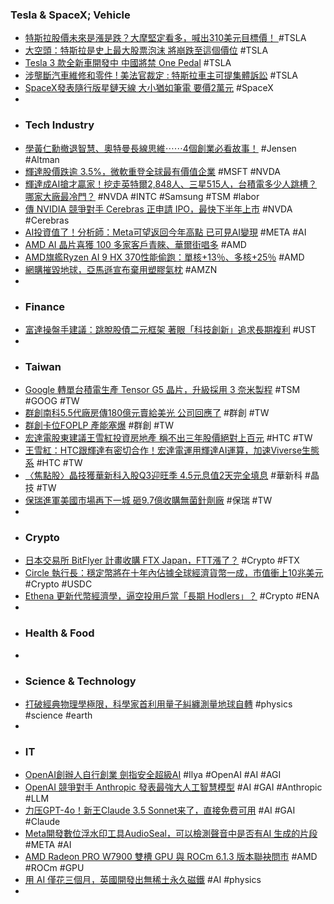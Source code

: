 ### Tesla & SpaceX; Vehicle
- [特斯拉股價未來是漲是跌？大摩堅定看多，喊出310美元目標價！ ](https://hk.investing.com/news/stock-market-news/article-556242) #TSLA
- [大空頭：特斯拉是史上最大股票泡沫 將崩跌至這個價位](https://www.wealth.com.tw/articles/249d814f-ac15-4b35-94d8-860971dad45b) #TSLA
- [Tesla 3 款全新車開發中 中國將禁 One Pedal](https://unwire.hk/2024/06/20/tesla-3-款全新車開發中%E3%80%80中國將禁-one-pedal/unwire_podcast/) #TSLA
- [涉壟斷汽車維修和零件 ! 美法官裁定 : 特斯拉車主可提集體訴訟](https://ec.ltn.com.tw/article/breakingnews/4710086) #TSLA
- [SpaceX發表隨行版星鏈天線 大小猶如筆電 要價2萬元](https://money.udn.com/money/story/5599/8045791) #SpaceX
-
- ### Tech Industry
- [學黃仁勳撤退智慧、奧特曼長線思維⋯⋯4個創業必看故事！](https://www.bnext.com.tw/topic/view/807) #Jensen #Altman
- [輝達股價跌逾 3.5%，微軟重登全球最有價值企業](https://finance.technews.tw/2024/06/21/nvidia-loses-top-spot-to-microsoft-after-3-percent-drop/) #MSFT #NVDA
- [輝達成AI搶才贏家！挖走英特爾2,848人、三星515人，台積電多少人跳槽？哪家大廠最冷門？](https://www.bnext.com.tw/article/79495/nvidia-samsung-talnet-2024) #NVDA #INTC #Samsung #TSM #labor
- [傳 NVIDIA 競爭對手 Cerebras 正申請 IPO，最快下半年上市](https://technews.tw/2024/06/21/cerebras-ipo/) #NVDA #Cerebras
- [AI投資值了！分析師：Meta可望返回今年高點 已可見AI變現](https://news.cnyes.com/news/id/5608796) #META #AI
- [AMD AI 晶片喜獲 100 多家客戶青睞、華爾街唱多](https://finance.technews.tw/2024/06/21/here-is-why-amds-stock-was-just-dubbed-a-top-pick/) #AMD
- [AMD旗艦Ryzen AI 9 HX 370性能偷跑：單核+13％、多核+25％](https://www.techbang.com/posts/116072-amdai-9-hx-370-1325) #AMD
- [網購摧毀地球，亞馬遜宣布棄用塑膠氣枕](https://technews.tw/2024/06/21/amazon-ban-plastics-package-action/) #AMZN
-
- ### Finance
- [富達操盤手建議：跳脫股債二元框架 著眼「科技創新」追求長期複利](https://news.cnyes.com/news/id/5607969) #UST
-
- ### Taiwan
- [Google 轉單台積電生產 Tensor G5 晶片，升級採用 3 奈米製程](https://technews.tw/2024/06/21/google-will-adopt-tsmc-3nm-process-for-tensor-g5-chip/) #TSM #GOOG #TW
- [群創南科5.5代廠房傳180億元賣給美光 公司回應了](https://tw.stock.yahoo.com/news/群創南科5-5代廠房傳180億元賣給美光-公司回應了-032408966.html) #群創 #TW
- [群創卡位FOPLP 產能塞爆](https://money.udn.com/money/story/5612/8044760) #群創 #TW
- [宏達電股東建議王雪紅投資房地產 稱不出三年股價絕對上百元](https://www.wealth.com.tw/articles/68de1e93-e6b7-4236-9250-83ca56373c85) #HTC #TW
- [王雪紅：HTC跟輝達有密切合作！宏達電運用輝達AI運算，加速Viverse生態系](https://www.bnext.com.tw/article/79506/htc-ai-viverse) #HTC #TW
- [〈焦點股〉晶技獲華新科入股Q3迎旺季 4.5元息值2天完全填息](https://news.cnyes.com/news/id/5609001) #華新科 #晶技 #TW
- [保瑞進軍美國市場再下一城 砸9.7億收購無菌針劑廠](https://news.cnyes.com/news/id/5608627) #保瑞 #TW
-
- ### Crypto
- [日本交易所 BitFlyer 計畫收購 FTX Japan，FTT漲了？](https://www.blocktempo.com/exchange-bitflyer-intends-to-acquire-ftx-japan/) #Crypto #FTX
- [Circle 執行長：穩定幣將在十年內佔據全球經濟貨幣一成，市值衝上10兆美元](https://www.blocktempo.com/stablecoins-will-account-for-10-of-global-economic-money-within-the-next-ten-years/) #Crypto #USDC
- [Ethena 更新代幣經濟學，逼空投用戶當「長期 Hodlers」？](https://blockcast.it/2024/06/20/ethena-tokenomics-overhaul-sparks-community-outrage/) #Crypto #ENA
-
- ### Health & Food
-
- ### Science & Technology
- [打破經典物理學極限，科學家首利用量子糾纏測量地球自轉](https://technews.tw/2024/06/20/earth-rotation-quantum-entanglement-interference/) #physics #science #earth
-
- ### IT
- [OpenAI創辦人自行創業 劍指安全超級AI](https://news.cnyes.com/news/id/5608585) #Ilya #OpenAI #AI #AGI
- [OpenAI 競爭對手 Anthropic 發表最強大人工智慧模型](https://technews.tw/2024/06/21/anthropic-ai/) #AI #GAI #Anthropic #LLM
- [力压GPT-4o！新王Claude 3.5 Sonnet来了，直接免费可用](https://www.jiqizhixin.com/articles/2024-06-21-4) #AI #GAI #Claude
- [Meta開發數位浮水印工具AudioSeal，可以檢測聲音中是否有AI 生成的片段](https://www.techbang.com/posts/116246-meta-audioseal-digital-watermark) #META #AI
- [AMD Radeon PRO W7900 雙槽 GPU 與 ROCm 6.1.3 版本聯袂問市](https://benchlife.info/amd-radeon-pro-w7900/) #AMD #ROCm #GPU
- [用 AI 僅花三個月，英國開發出無稀土永久磁鐵](https://www.wealth.com.tw/articles/455e140e-7f50-43b4-845e-62e20d52b857) #AI #physics
-
